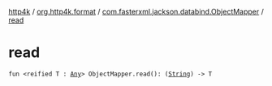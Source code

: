 [http4k](../../index.md) / [org.http4k.format](../index.md) / [com.fasterxml.jackson.databind.ObjectMapper](index.md) / [read](./read.md)

# read

`fun <reified T : `[`Any`](https://kotlinlang.org/api/latest/jvm/stdlib/kotlin/-any/index.html)`> ObjectMapper.read(): (`[`String`](https://kotlinlang.org/api/latest/jvm/stdlib/kotlin/-string/index.html)`) -> T`